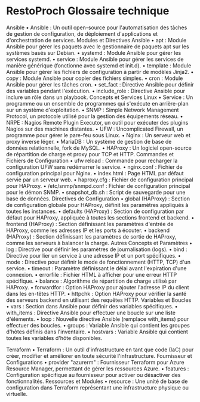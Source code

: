 # RestoProch Glossaire technique 
Ansible
•	Ansible : Un outil open-source pour l'automatisation des tâches de gestion de configuration, de déploiement d'applications et d'orchestration de services.
Modules et Directives Ansible
•	apt : Module Ansible pour gérer les paquets avec le gestionnaire de paquets apt sur les systèmes basés sur Debian.
•	systemd : Module Ansible pour gérer les services systemd.
•	service : Module Ansible pour gérer les services de manière générique (fonctionne avec systemd et init.d).
•	template : Module Ansible pour gérer les fichiers de configuration à partir de modèles Jinja2.
•	copy : Module Ansible pour copier des fichiers simples.
•	cron : Module Ansible pour gérer les tâches cron.
•	set_fact : Directive Ansible pour définir des variables pendant l'exécution.
•	include_role : Directive Ansible pour inclure un rôle dans un playbook.
Concepts et Services Linux
•	Service : Un programme ou un ensemble de programmes qui s'exécute en arrière-plan sur un système d'exploitation.
•	SNMP : Simple Network Management Protocol, un protocole utilisé pour la gestion des équipements réseau.
•	NRPE : Nagios Remote Plugin Executor, un outil pour exécuter des plugins Nagios sur des machines distantes.
•	UFW : Uncomplicated Firewall, un programme pour gérer le pare-feu sous Linux.
•	Nginx : Un serveur web et proxy inverse léger.
•	MariaDB : Un système de gestion de base de données relationnelle, fork de MySQL.
•	HAProxy : Un logiciel open-source de répartition de charge et proxy pour TCP et HTTP.
Commandes et Fichiers de Configuration
•	ufw reload : Commande pour recharger la configuration UFW sans redémarrer le service.
•	nginx.conf : Fichier de configuration principal pour Nginx.
•	index.html : Page HTML par défaut servie par un serveur web.
•	haproxy.cfg : Fichier de configuration principal pour HAProxy.
•	/etc/snmp/snmpd.conf : Fichier de configuration principal pour le démon SNMP.
•	snapshot_db.sh : Script de sauvegarde pour une base de données.
Directives de Configuration
•	global (HAProxy) : Section de configuration globale pour HAProxy, définit les paramètres appliqués à toutes les instances.
•	defaults (HAProxy) : Section de configuration par défaut pour HAProxy, appliquée à toutes les sections frontend et backend.
•	frontend (HAProxy) : Section définissant les paramètres d'entrée de HAProxy, comme les adresses IP et les ports à écouter.
•	backend (HAProxy) : Section définissant les paramètres de sortie de HAProxy, comme les serveurs à balancer la charge.
Autres Concepts et Paramètres
•	log : Directive pour définir les paramètres de journalisation (logs).
•	bind : Directive pour lier un service à une adresse IP et un port spécifiques.
•	mode : Directive pour définir le mode de fonctionnement (HTTP, TCP) d'un service.
•	timeout : Paramètre définissant le délai avant l'expiration d'une connexion.
•	errorfile : Fichier HTML à afficher pour une erreur HTTP spécifique.
•	balance : Algorithme de répartition de charge utilisé par HAProxy.
•	forwardfor : Option HAProxy pour ajouter l'adresse IP du client dans les en-têtes HTTP.
•	httpchk : Option HAProxy pour vérifier la santé des serveurs backend en utilisant des requêtes HTTP.
Variables et Boucles
•	vars : Section dans Ansible pour définir des variables spécifiques.
•	with_items : Directive Ansible pour effectuer une boucle sur une liste d'éléments.
•	loop : Nouvelle directive Ansible (remplace with_items) pour effectuer des boucles.
•	groups : Variable Ansible qui contient les groupes d'hôtes définis dans l'inventaire.
•	hostvars : Variable Ansible qui contient toutes les variables d'hôte disponibles.

Terraform
•	Terraform : Un outil d'infrastructure en tant que code (IaC) pour créer, modifier et améliorer en toute sécurité l'infrastructure.
Fournisseur et Configurations
•	provider "azurerm" : Fournisseur Terraform pour Azure Resource Manager, permettant de gérer les ressources Azure.
•	features : Configuration spécifique au fournisseur pour activer ou désactiver des fonctionnalités.
Ressources et Modules
•	resource : Une unité de base de configuration dans Terraform représentant une infrastructure physique ou virtuelle.

